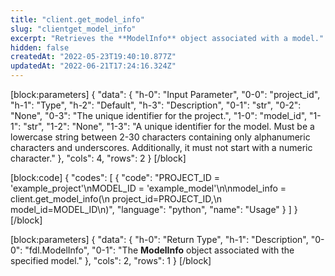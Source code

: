 ```yaml
---
title: "client.get_model_info"
slug: "clientget_model_info"
excerpt: "Retrieves the **ModelInfo** object associated with a model."
hidden: false
createdAt: "2022-05-23T19:40:10.877Z"
updatedAt: "2022-06-21T17:24:16.324Z"
---
```

[block:parameters]
{
  "data": {
    "h-0": "Input Parameter",
    "0-0": "project_id",
    "h-1": "Type",
    "h-2": "Default",
    "h-3": "Description",
    "0-1": "str",
    "0-2": "None",
    "0-3": "The unique identifier for the project.",
    "1-0": "model_id",
    "1-1": "str",
    "1-2": "None",
    "1-3": "A unique identifier for the model. Must be a lowercase string between 2-30 characters containing only alphanumeric characters and underscores. Additionally, it must not start with a numeric character."
  },
  "cols": 4,
  "rows": 2
}
[/block]

[block:code]
{
  "codes": [
    {
      "code": "PROJECT_ID = 'example_project'\nMODEL_ID = 'example_model'\n\nmodel_info = client.get_model_info(\n    project_id=PROJECT_ID,\n    model_id=MODEL_ID\n)",
      "language": "python",
      "name": "Usage"
    }
  ]
}
[/block]

[block:parameters]
{
  "data": {
    "h-0": "Return Type",
    "h-1": "Description",
    "0-0": "fdl.ModelInfo",
    "0-1": "The **ModelInfo** object associated with the specified model."
  },
  "cols": 2,
  "rows": 1
}
[/block]